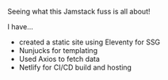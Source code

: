 Seeing what this Jamstack fuss is all about!

I have...
- created a static site using Eleventy for SSG
- Nunjucks for templating
- Used Axios to fetch data
- Netlify for CI/CD build and hosting
